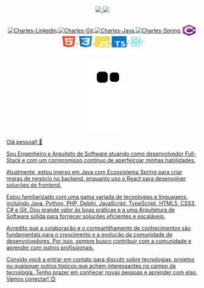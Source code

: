 <div align="center">
  <a href="https://github.com/solucaoerp">
  <img height="180em" src="https://github-readme-stats.vercel.app/api?username=solucaoerp&show_icons=true&theme=dark&include_all_commits=true&count_private=true"/>
  <img height="180em" src="https://github-readme-stats.vercel.app/api/top-langs/?username=solucaoerp&layout=compact&langs_count=7&theme=dark"/>
</div>

## 

<div align="center">
  <img align="center" alt="Charles-Linkedin" height="30" width="40" src="https://github.com/solucaoerp/assets/tree/main/svg/linkedin/linkedin-original.svg">
  <img align="center" alt="Charles-Git" height="30" width="40" src="https://github.com/solucaoerp/assets/tree/main/svg/git/git-original.svg">
  <img align="center" alt="Charles-Java" height="30" width="40" src="https://github.com/solucaoerp/assets/tree/main/svg/java/java-original.svg">
  <img align="center" alt="Charles-Spring" height="30" width="40" src="https://github.com/solucaoerp/assets/tree/main/svg/spring/spring-original.svg">
  <img align="center" alt="Charles-Csharp" height="30" width="40" src="https://raw.githubusercontent.com/devicons/devicon/master/icons/csharp/csharp-original.svg">  
  <img align="center" alt="Charles-HTML" height="30" width="40" src="https://raw.githubusercontent.com/devicons/devicon/master/icons/html5/html5-original.svg">
  <img align="center" alt="Charles-CSS" height="30" width="40" src="https://raw.githubusercontent.com/devicons/devicon/master/icons/css3/css3-original.svg">
  <img align="center" alt="Charles-Js" height="30" width="40" src="https://raw.githubusercontent.com/devicons/devicon/master/icons/javascript/javascript-plain.svg">
  <img align="center" alt="Charles-Ts" height="30" width="40" src="https://raw.githubusercontent.com/devicons/devicon/master/icons/typescript/typescript-plain.svg">  
  <img align="center" alt="Charles-React" height="30" width="40" src="https://raw.githubusercontent.com/devicons/devicon/master/icons/react/react-original.svg">  
</div>

## 
  
<div align="center">

   ![Snake animation](https://github.com/rafaballerini/rafaballerini/blob/output/github-contribution-grid-snake.svg)
   
</div>

Olá pessoal! 👋

Sou Engenheiro e Arquiteto de Software atuando como desenvolvedor Full-Stack e com um compromisso contínuo de aperfeiçoar minhas habilidades.

Atualmente, estou imerso em Java com Ecossistema Spring para criar regras de negócio no backend, enquanto uso o React para desenvolver soluções de frontend.

Estou familiarizado com uma gama variada de tecnologias e linguagens, incluindo Java, Python, PHP, Delphi, JavaScript, TypeScript, HTML5, CSS3, C# e Git. Dou grande valor às boas práticas e a uma Arquitetura de Software sólida para fornecer soluções eficientes e escaláveis.

Acredito que a colaboração e o compartilhamento de conhecimentos são fundamentais para o crescimento e a evolução da comunidade de desenvolvedores. Por isso, sempre busco contribuir com a comunidade e aprender com outros profissionais.

Convido você a entrar em contato para discutir sobre tecnologias, projetos ou quaisquer outros tópicos que achem interessantes no campo da tecnologia. Tenho prazer em conhecer novas pessoas e aprender com elas. Vamos conectar! 😊
